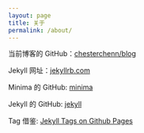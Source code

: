 ```yaml
---
layout: page
title: 关于
permalink: /about/
---
```


当前博客的 GitHub：[chesterchenn/blog](https://github.com/chesterchenn/blog)

Jekyll 网址：[jekyllrb.com](https://jekyllrb.com/)

Minima 的 GitHub: [minima](https://github.com/jekyll/minima)

Jekyll 的 GitHub: [jekyll](https://github.com/jekyll/jekyll)

Tag 借鉴: [Jekyll Tags on Github Pages](http://longqian.me/2017/02/09/github-jekyll-tag/)
